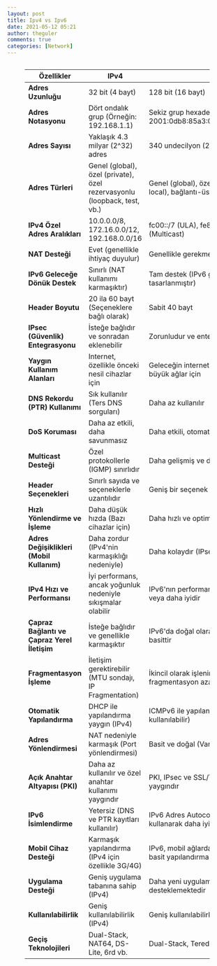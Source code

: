 ```yaml
---
layout: post
title: Ipv4 vs Ipv6
date: 2021-05-12 05:21
author: theguler
comments: true
categories: [Network]
---
```

<!-- wp:image {"id":9350,"sizeSlug":"large","linkDestination":"none"} -->
<figure class="wp-block-image size-large"><img src="https://theguler.wordpress.com/wp-content/uploads/2023/11/ipv4-vs-ipv6.png?w=500" alt="" class="wp-image-9350" /></figure>
<!-- /wp:image -->

<!-- wp:table -->
<figure class="wp-block-table"><table><thead><tr><th>Özellikler</th><th>IPv4</th><th>IPv6</th></tr></thead><tbody><tr><td><strong>Adres Uzunluğu</strong></td><td>32 bit (4 bayt)</td><td>128 bit (16 bayt)</td></tr><tr><td><strong>Adres Notasyonu</strong></td><td>Dört ondalık grup (Örneğin: 192.168.1.1)</td><td>Sekiz grup hexadecimal (Örneğin: 2001:0db8:85a3:0000:0000:8a2e:0370:7334)</td></tr><tr><td><strong>Adres Sayısı</strong></td><td>Yaklaşık 4.3 milyar (2^32) adres</td><td>340 undecilyon (2^128) adres</td></tr><tr><td><strong>Adres Türleri</strong></td><td>Genel (global), özel (private), özel rezervasyonlu (loopback, test, vb.)</td><td>Genel (global), özel (ULA), bağlantı yerel (link-local), bağlantı-üstü (site-local), multicast vb.</td></tr><tr><td><strong>IPv4 Özel Adres Aralıkları</strong></td><td>10.0.0.0/8, 172.16.0.0/12, 192.168.0.0/16</td><td>fc00::/7 (ULA), fe80::/10 (Link-Local), ff00::/8 (Multicast)</td></tr><tr><td><strong>NAT Desteği</strong></td><td>Evet (genellikle ihtiyaç duyulur)</td><td>Genellikle gerekmez (Adres bolluğu)</td></tr><tr><td><strong>IPv6 Geleceğe Dönük Destek</strong></td><td>Sınırlı (NAT kullanımı karmaşıktır)</td><td>Tam destek (IPv6 geleceğe dönük olarak tasarlanmıştır)</td></tr><tr><td><strong>Header Boyutu</strong></td><td>20 ila 60 bayt (Seçeneklere bağlı olarak)</td><td>Sabit 40 bayt</td></tr><tr><td><strong>IPsec (Güvenlik) Entegrasyonu</strong></td><td>İsteğe bağlıdır ve sonradan eklenebilir</td><td>Zorunludur ve entegre edilmiştir</td></tr><tr><td><strong>Yaygın Kullanım Alanları</strong></td><td>Internet, özellikle önceki nesil cihazlar için</td><td>Geleceğin internet altyapısı, özellikle IoT ve büyük ağlar için</td></tr><tr><td><strong>DNS Rekordu (PTR) Kullanımı</strong></td><td>Sık kullanılır (Ters DNS sorguları)</td><td>Daha az kullanılır</td></tr><tr><td><strong>DoS Koruması</strong></td><td>Daha az etkili, daha savunmasız</td><td>Daha etkili, otomatik olarak entegre edilmiş</td></tr><tr><td><strong>Multicast Desteği</strong></td><td>Özel protokollerle (IGMP) sınırlıdır</td><td>Daha gelişmiş ve doğal olarak entegre edilmiş</td></tr><tr><td><strong>Header Seçenekleri</strong></td><td>Sınırlı sayıda ve seçeneklerle uzantılıdır</td><td>Geniş bir seçenek yelpazesi ile daha esnek</td></tr><tr><td><strong>Hızlı Yönlendirme ve İşleme</strong></td><td>Daha düşük hızda (Bazı cihazlar için)</td><td>Daha hızlı ve optimize edilmiş</td></tr><tr><td><strong>Adres Değişiklikleri (Mobil Kullanım)</strong></td><td>Daha zordur (IPv4'nin karmaşıklığı nedeniyle)</td><td>Daha kolaydır (IPsec ve Mobil IPv6 ile entegre)</td></tr><tr><td><strong>IPv4 Hızı ve Performansı</strong></td><td>İyi performans, ancak yoğunluk nedeniyle sıkışmalar olabilir</td><td>IPv6'nın performansı genellikle IPv4'e benzer veya daha iyidir</td></tr><tr><td><strong>Çapraz Bağlantı ve Çapraz Yerel İletişim</strong></td><td>İsteğe bağlıdır ve genellikle karmaşıktır</td><td>IPv6'da doğal olarak entegre edilmiştir ve daha basittir</td></tr><tr><td><strong>Fragmentasyon İşleme</strong></td><td>İletişim gerektirebilir (MTU sondajı, IP Fragmentation)</td><td>İkincil olarak işlenir (MTU iletimi ve fragmentasyon azalır)</td></tr><tr><td><strong>Otomatik Yapılandırma</strong></td><td>DHCP ile yapılandırma yaygın (IPv4)</td><td>ICMPv6 ile yapılandırma (DHCPv6 de kullanılabilir)</td></tr><tr><td><strong>Adres Yönlendirmesi</strong></td><td>NAT nedeniyle karmaşık (Port yönlendirmesi)</td><td>Basit ve doğal (Var olan adres alanı yeterli)</td></tr><tr><td><strong>Açık Anahtar Altyapısı (PKI)</strong></td><td>Daha az kullanılır ve özel anahtar kullanımı yaygındır</td><td>PKI, IPsec ve SSL/TLS için daha entegre ve yaygındır</td></tr><tr><td><strong>IPv6 İsimlendirme</strong></td><td>Yetersiz (DNS ve PTR kayıtları kullanılır)</td><td>IPv6 Adres Autoconfiguration ve DNS kullanarak daha iyidir</td></tr><tr><td><strong>Mobil Cihaz Desteği</strong></td><td>Karmaşık yapılandırma (IPv4 için özellikle 3G/4G)</td><td>IPv6, mobil ağlarda daha iyi desteklenir ve daha basit yapılandırma</td></tr><tr><td><strong>Uygulama Desteği</strong></td><td>Geniş uygulama tabanına sahip (IPv4)</td><td>Daha yeni uygulamalar ve hizmetler IPv6'yı desteklemektedir</td></tr><tr><td><strong>Kullanılabilirlik</strong></td><td>Geniş kullanılabilirlik (IPv4)</td><td>Geniş kullanılabilirlik (IPv6)</td></tr><tr><td><strong>Geçiş Teknolojileri</strong></td><td>Dual-Stack, NAT64, DS-Lite, 6rd vb.</td><td>Dual-Stack, Teredo, 6to4, ISATAP, NAT64 vb.</td></tr></tbody></table></figure>
<!-- /wp:table -->
